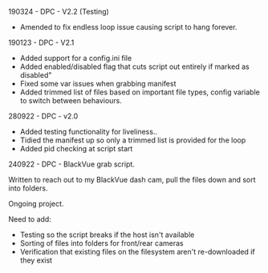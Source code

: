 190324 - DPC - V2.2 (Testing)

- Amended to fix endless loop issue causing script to hang forever.

190123 - DPC - V2.1

- Added support for a config.ini file
- Added enabled/disabled flag that cuts script out entirely if marked as disabled"
- Fixed some var issues when grabbing manifest
- Added trimmed list of files based on important file types, config variable to switch between behaviours.

280922 - DPC - v2.0

- Added testing functionality for liveliness.. 
- Tidied the manifest up so only a trimmed list is provided for the loop
- Added pid checking at script start

240922 - DPC - BlackVue grab script.

Written to reach out to my BlackVue dash cam, pull the files down and sort into folders.

Ongoing project. 

Need to add:

- Testing so the script breaks if the host isn't available
- Sorting of files into folders for front/rear cameras
- Verification that existing files on the filesystem aren't re-downloaded if they exist
